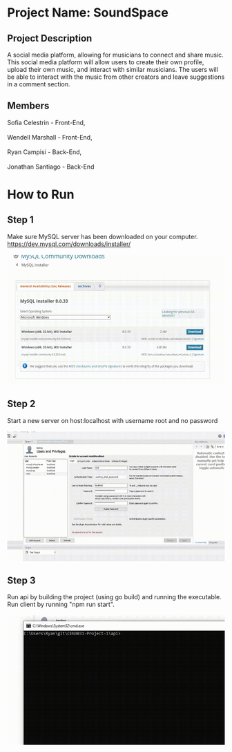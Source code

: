 # Project Name: SoundSpace
## Project Description 
A social media platform, allowing for musicians to connect and share music. This social media platform will allow users to create their own profile, upload their own music, and interact with similar musicians. The users will be able to interact with the music from other creators and leave suggestions in a comment section.
## Members 
Sofia Celestrin - Front-End, <br><br>
Wendell Marshall - Front-End,<br><br>
Ryan Campisi - Back-End,<br><br>
Jonathan Santiago - Back-End

# How to Run
## Step 1 
Make sure MySQL server has been downloaded on your computer. https://dev.mysql.com/downloads/installer/
<br><br>
<img src="/gifs/downloadmysql.gif" width="600" height="300"/>
## Step 2
Start a new server on host:localhost with username root and no password
<br><br>
<img src="/gifs/mysqlworkbench.gif" width="600" height="300"/>
## Step 3
Run api by building the project (using go build) and running the executable. Run client by running "npm run start".
<br><br>
<img src="/gifs/runproject (1).gif" width="600" height="300"/>
